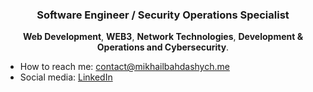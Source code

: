 <h3 align="center">
  Software Engineer / Security Operations Specialist
</h3>

<p align="center">
  <strong>Web Development</strong>, <strong>WEB3</strong>, <strong>Network Technologies</strong>, <strong>Development & Operations and Cybersecurity</strong>.
</p>


- How to reach me: [contact@mikhailbahdashych.me](mailto:contact@mikhailbahdashych.me)
- Social media: [LinkedIn](https://www.linkedin.com/in/mikhail-bahdashych-a8561a209/)
